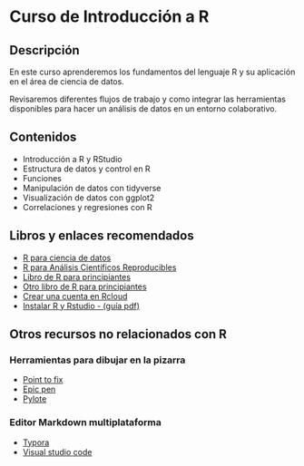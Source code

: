 # Curso de Introducción a R

## Descripción
En este curso aprenderemos los fundamentos del lenguaje R y su aplicación en el área de ciencia de datos.

Revisaremos diferentes flujos de trabajo y como integrar las herramientas disponibles para hacer un análisis de datos en un entorno colaborativo.

## Contenidos 
- Introducción a R y RStudio
- Estructura de datos y control en R
- Funciones
- Manipulación de datos con tidyverse
- Visualización de datos con ggplot2
- Correlaciones y regresiones con R

## Libros y enlaces recomendados
- [R para ciencia de datos](https://r4ds-en-espaniol.netlify.app/)
- [R para Análisis Científicos Reproducibles](https://swcarpentry.github.io/r-novice-gapminder-es/)
- [Libro de R para principiantes](https://bookdown.org/jboscomendoza/r-principiantes4)
- [Otro libro de R para principiantes](https://cran.r-project.org/doc/contrib/rdebuts_es.pdf)
- [Crear una cuenta en Rcloud](https://rstudio.cloud/)
- [Instalar R y Rstudio - (guía pdf)](http://www.upm.es/sfs/Rectorado/Gabinete%20del%20Rector/Notas%20de%20Prensa/2015/05/documentos/Instrucciones%20de%20instalaci%C3%B3n%20de%20R%20y%20RStudio.pdf)

## Otros recursos no relacionados con R
### Herramientas para dibujar en la pizarra
- [Point to fix](http://www.pointofix.de/download.php)
- [Epic pen](https://epic-pen.com/)
- [Pylote](http://pascal.peter.free.fr/pylote-en.html)

### Editor Markdown multiplataforma
- [Typora](https://typora.io/)
- [Visual studio code](https://code.visualstudio.com/)
